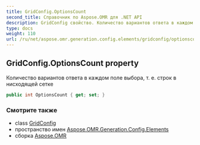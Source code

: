 ```yaml
---
title: GridConfig.OptionsCount
second_title: Справочник по Aspose.OMR для .NET API
description: GridConfig свойство. Количество вариантов ответа в каждом поле выбора т. е. строк в нисходящей сетке
type: docs
weight: 110
url: /ru/net/aspose.omr.generation.config.elements/gridconfig/optionscount/
---
```

## GridConfig.OptionsCount property

Количество вариантов ответа в каждом поле выбора, т. е. строк в нисходящей сетке

```csharp
public int OptionsCount { get; set; }
```

### Смотрите также

* class [GridConfig](../)
* пространство имен [Aspose.OMR.Generation.Config.Elements](../../gridconfig/)
* сборка [Aspose.OMR](../../../)


